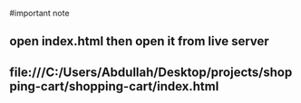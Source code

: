 #important note 
## open index.html then open it from live server 
## file:///C:/Users/Abdullah/Desktop/projects/shopping-cart/shopping-cart/index.html
